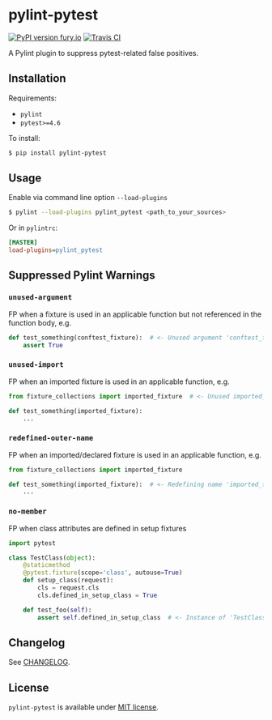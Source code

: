 # pylint-pytest

[![PyPI version fury.io](https://badge.fury.io/py/pylint-pytest.svg)](https://pypi.python.org/pypi/pylint-pytest/)
[![Travis CI](https://travis-ci.org/reverbc/pylint-pytest.svg?branch=master)](https://travis-ci.org/reverbc/pylint-pytest)

A Pylint plugin to suppress pytest-related false positives.

## Installation

Requirements:

- `pylint`
- `pytest>=4.6`

To install:

```bash
$ pip install pylint-pytest
```

## Usage

Enable via command line option `--load-plugins`

```bash
$ pylint --load-plugins pylint_pytest <path_to_your_sources>
```

Or in `pylintrc`:

```ini
[MASTER]
load-plugins=pylint_pytest
```

## Suppressed Pylint Warnings

### `unused-argument`

FP when a fixture is used in an applicable function but not referenced in the function body, e.g.

```python
def test_something(conftest_fixture):  # <- Unused argument 'conftest_fixture'
    assert True
```

### `unused-import`

FP when an imported fixture is used in an applicable function, e.g.

```python
from fixture_collections import imported_fixture  # <- Unused imported_fixture imported from fixture_collections

def test_something(imported_fixture):
    ...
```

### `redefined-outer-name`

FP when an imported/declared fixture is used in an applicable function, e.g.

```python
from fixture_collections import imported_fixture

def test_something(imported_fixture):  # <- Redefining name 'imported_fixture' from outer scope (line 1)
    ...
```

### `no-member`

FP when class attributes are defined in setup fixtures

```python
import pytest

class TestClass(object):
    @staticmethod
    @pytest.fixture(scope='class', autouse=True)
    def setup_class(request):
        cls = request.cls
        cls.defined_in_setup_class = True

    def test_foo(self):
        assert self.defined_in_setup_class  # <- Instance of 'TestClass' has no 'defined_in_setup_class' member
```

## Changelog

See [CHANGELOG](CHANGELOG.md).

## License

`pylint-pytest` is available under [MIT license](LICENSE).
